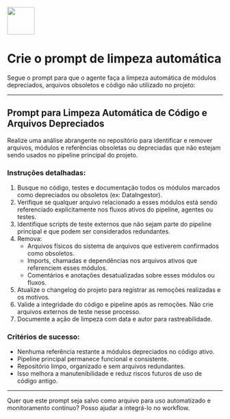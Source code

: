 <img src="https://r2cdn.perplexity.ai/pplx-full-logo-primary-dark%402x.png" style="height:64px;margin-right:32px"/>

# Crie o prompt de limpeza automática

Segue o prompt para que o agente faça a limpeza automática de módulos depreciados, arquivos obsoletos e código não utilizado no projeto:

***

## Prompt para Limpeza Automática de Código e Arquivos Depreciados

Realize uma análise abrangente no repositório para identificar e remover arquivos, módulos e referências obsoletas ou depreciadas que não estejam sendo usados no pipeline principal do projeto.

### Instruções detalhadas:

1. Busque no código, testes e documentação todos os módulos marcados como depreciados ou obsoletos (ex: DataIngestor).
2. Verifique se qualquer arquivo relacionado a esses módulos está sendo referenciado explicitamente nos fluxos ativos do pipeline, agentes ou testes.
3. Identifique scripts de teste externos que não sejam parte do pipeline principal e que podem ser considerados redundantes.
4. Remova:
    - Arquivos físicos do sistema de arquivos que estiverem confirmados como obsoletos.
    - Imports, chamadas e dependências nos arquivos ativos que referenciem esses módulos.
    - Comentários e anotações desatualizadas sobre esses módulos ou fluxos.
5. Atualize o changelog do projeto para registrar as remoções realizadas e os motivos.
6. Valide a integridade do código e pipeline após as remoções. Não crie arquivos externos de teste nesse processo.
7. Documente a ação de limpeza com data e autor para rastreabilidade.

### Critérios de sucesso:

- Nenhuma referência restante a módulos depreciados no código ativo.
- Pipeline principal permanece funcional e consistente.
- Repositório limpo, organizado e sem arquivos redundantes.
- Isso melhora a manutenibilidade e reduz riscos futuros de uso de código antigo.

***

Quer que este prompt seja salvo como arquivo para uso automatizado e monitoramento contínuo? Posso ajudar a integrá-lo no workflow.

